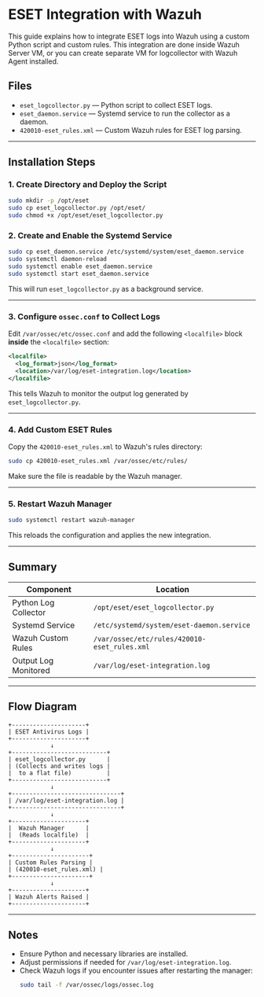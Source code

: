 # ESET Integration with Wazuh

This guide explains how to integrate ESET logs into Wazuh using a custom Python script and custom rules. This integration are done inside Wazuh Server VM, or you can create separate VM for logcollector with Wazuh Agent installed.

## Files

- `eset_logcollector.py` — Python script to collect ESET logs.
- `eset_daemon.service` — Systemd service to run the collector as a daemon.
- `420010-eset_rules.xml` — Custom Wazuh rules for ESET log parsing.

---

## Installation Steps

### 1. Create Directory and Deploy the Script

```bash
sudo mkdir -p /opt/eset
sudo cp eset_logcollector.py /opt/eset/
sudo chmod +x /opt/eset/eset_logcollector.py
```

### 2. Create and Enable the Systemd Service

```bash
sudo cp eset_daemon.service /etc/systemd/system/eset_daemon.service
sudo systemctl daemon-reload
sudo systemctl enable eset_daemon.service
sudo systemctl start eset_daemon.service
```

This will run `eset_logcollector.py` as a background service.

---

### 3. Configure `ossec.conf` to Collect Logs

Edit `/var/ossec/etc/ossec.conf` and add the following `<localfile>` block **inside** the `<localfile>` section:

```xml
<localfile>
  <log_format>json</log_format>
  <location>/var/log/eset-integration.log</location>
</localfile>
```

This tells Wazuh to monitor the output log generated by `eset_logcollector.py`.

---

### 4. Add Custom ESET Rules

Copy the `420010-eset_rules.xml` to Wazuh's rules directory:

```bash
sudo cp 420010-eset_rules.xml /var/ossec/etc/rules/
```

Make sure the file is readable by the Wazuh manager.

---

### 5. Restart Wazuh Manager

```bash
sudo systemctl restart wazuh-manager
```

This reloads the configuration and applies the new integration.

---

## Summary

| Component              | Location                                |
|-------------------------|----------------------------------------|
| Python Log Collector    | `/opt/eset/eset_logcollector.py`        |
| Systemd Service         | `/etc/systemd/system/eset-daemon.service` |
| Wazuh Custom Rules      | `/var/ossec/etc/rules/420010-eset_rules.xml` |
| Output Log Monitored    | `/var/log/eset-integration.log`         |

---

## Flow Diagram

```text
+---------------------+
| ESET Antivirus Logs |
+---------------------+
            ↓
+---------------------------+
| eset_logcollector.py      |
| (Collects and writes logs |
|  to a flat file)          |
+---------------------------+
            ↓
+-------------------------------+
| /var/log/eset-integration.log |
+-------------------------------+
            ↓
+---------------------+
|  Wazuh Manager      |
|  (Reads localfile)  |
+---------------------+
            ↓
+----------------------+
| Custom Rules Parsing |
| (420010-eset_rules.xml) |
+----------------------+
            ↓
+---------------------+
| Wazuh Alerts Raised |
+---------------------+
```

---

## Notes

- Ensure Python and necessary libraries are installed.
- Adjust permissions if needed for `/var/log/eset-integration.log`.
- Check Wazuh logs if you encounter issues after restarting the manager:
  ```bash
  sudo tail -f /var/ossec/logs/ossec.log
  ```
